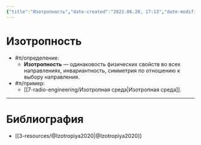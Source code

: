 ```yaml
---
{"title":"Изотропность","date-created":"2022.06.20, 17:13","date-modified":"2023.01.09, 13:29","aliases":[],"tags":["электродинамика","ммпэд"],"dg-publish":true,"permalink":"/7-radio-engineering/izotropnost/","dgPassFrontmatter":true}
---
```



# Изотропность

- #π/определение:
	- **Изотропность** — одинаковость физических свойств во всех направлениях, инвариантность, симметрия по отношению к выбору направления.
- #π/пример:
	- [[7-radio-engineering/Изотропная среда\|Изотропная среда]].

---

# Библиография

- [[3-resources/@Izotropiya2020\|@Izotropiya2020]]
